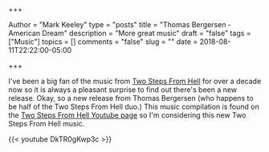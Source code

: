 +++

Author = "Mark Keeley"
type = "posts"
title = "Thomas Bergersen - American Dream"
description = "More great music"
draft = "false"
tags = ["Music"]
topics = []
comments = "false"
slug = ""
date = 2018-08-11T22:22:00-05:00

+++

I've been a big fan of the music from [Two Steps From Hell](http://www.twostepsfromhell.com/) for over a decade now so it is always a pleasant surprise to find out there's been a new release. Okay, so a new release from Thomas Bergersen (who happens to be half of the Two Steps From Hell duo.) This music compilation is found on the [Two Steps From Hell Youtube page](https://www.youtube.com/user/TwoStepsFromTheMusic/videos) so I'm considering this new Two Steps From Hell music. 

{{< youtube DkTR0gKwp3c >}}


<!--more-->

